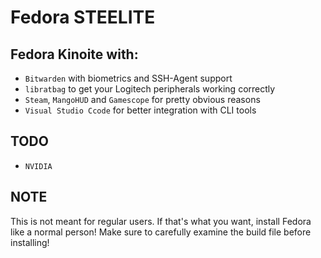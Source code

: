 # Fedora STEELITE

## Fedora Kinoite with:

- `Bitwarden` with biometrics and SSH-Agent support
- `libratbag` to get your Logitech peripherals working correctly
- `Steam`, `MangoHUD` and `Gamescope` for pretty obvious reasons
- `Visual Studio Ccode` for better integration with CLI tools

## TODO

- `NVIDIA`

## NOTE

This is not meant for regular users. If that's what you want, install Fedora like a normal person! Make sure to carefully examine the build file before installing!